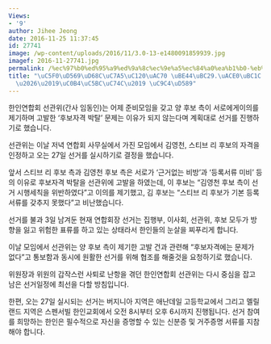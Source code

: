 ```yaml
---
Views:
- '9'
author: Jihee Jeong
date: 2016-11-25 11:37:45
id: 27741
image: /wp-content/uploads/2016/11/3.0-13-e1480091859939.jpg
imagef: 2016-11-27741.jpg
permalink: /%ec%97%b0%ed%95%a9%ed%9a%8c%ec%9e%a5%ec%84%a0%ea%b1%b0-%eb%b9%84%eb%b0%a9-%ea%b3%a0%eb%b0%9c-%eb%82%9c%eb%ac%b4%ec%82%b4%ec%96%bc%ec%9d%8c-%ec%a7%84%ed%96%89/
title: "\uC5F0\uD569\uD68C\uC7A5\uC120\uAC70 \uBE44\uBC29.\uACE0\uBC1C \uB09C\uBB34\
  \u2026\u2019\uC0B4\uC5BC\uC74C\u2019 \uC9C4\uD589"
---
```


한인연합회 선관위(간사 임동인)는 어제 준비모임을 갖고 양 후보 측이 서로에게이의를 제기하며 고발한 ‘후보자격 박탈’ 문제는 이유가 되지 않는다며 계획대로 선거를 진행하기로 했습니다.

선관위는 이날 저녁 연합회 사무실에서 가진 모임에서 김영천, 스티브 리 후보의 자격을 인정하고 오는 27일 선거를 실시하기로 결정을 했습니다.

앞서 스티브 리 후보 측과 김영천 후보 측은 서로가 ‘근거없는 비방’과 ‘등록서류 미비’ 등의 이유로 후보자격 박탈을 선관위에 고발을 하였는데, 이 후보는 “김영천 후보 측이 선거 시행세칙을 위반하였다”고 이의를 제기했고, 김 후보는 “스티브 리 후보가 기본 등록서류를 갖추지 못했다”고 비난했습니다.

선거를 불과 3일 남겨둔 현재 연합회장 선거는 집행부, 이사회, 선관위, 후보 모두가 방향을 잃고 위험한 표류를 하고 있는 상태라서 한인들의 눈살을 찌푸리게 합니다.

이날 모임에서 선관위는 양 후보 측이 제기한 고발 건과 관련해 “후보자격에는 문제가 없다”고 통보함과 동시에 원활한 선거를 위해 협조를 해줄것을 요청하기로 했습니다.

위원장과 위원의 갑작스런 사퇴로 난항을 겪던 한인연합회 선관위는 다시 중심을 잡고 남은 선거일정에 최선을 다할 방침입니다.

한편, 오는 27일 실시되는 선거는 버지니아 지역은 애난데일 고등학교에서 그리고 멜릴랜드 지역은 스펜서빌 한인교회에서 오전 8시부터 오후 6시까지 진행됩니다. 선거 참여를 희망하는 한인은 필수적으로 자신을 증명할 수 있는 신분증 및 거주증명 서류를 지참해야 합니다.

&nbsp;